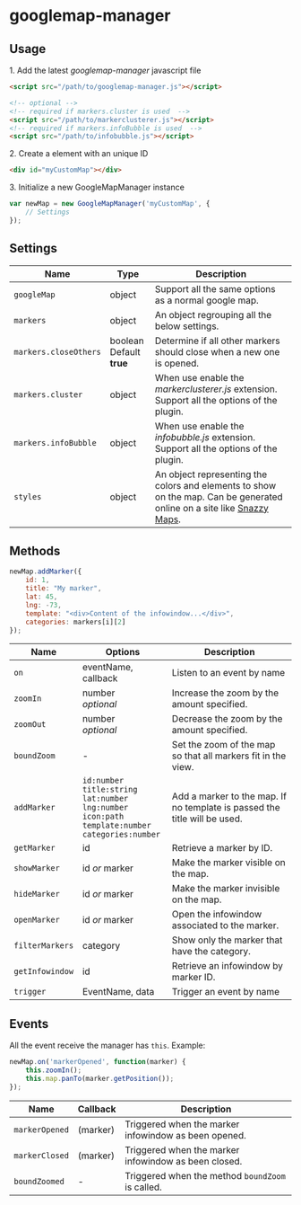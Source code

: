 # googlemap-manager

## Usage

1\.  Add the latest *googlemap-manager* javascript file

```html
<script src="/path/to/googlemap-manager.js"></script>

<!-- optional -->
<!-- required if markers.cluster is used  -->
<script src="/path/to/markerclusterer.js"></script>
<!-- required if markers.infoBubble is used  -->
<script src="/path/to/infobubble.js"></script>
```

2\.  Create a element with an unique ID

```html
<div id="myCustomMap"></div>
```

3\.  Initialize a new GoogleMapManager instance

```js
var newMap = new GoogleMapManager('myCustomMap', {
    // Settings
});
```

## Settings
| Name | Type | Description |
| --- | --- | --- |
| `googleMap` | object | Support all the same options as a normal google map. |
| `markers` | object | An object regrouping all the below settings. |
| `markers.closeOthers` | boolean<br/>Default **true** | Determine if all other markers should close when a new one is opened. |
| `markers.cluster` | object | When use enable the *markerclusterer.js* extension. Support all the options of the plugin. |
| `markers.infoBubble` | object | When use enable the *infobubble.js* extension. Support all the options of the plugin. |
| `styles` | object | An object representing the colors and elements to show on the map. Can be generated online on a site like [Snazzy Maps](https://snazzymaps.com/). |

## Methods
```js
newMap.addMarker({
    id: 1,
    title: "My marker",
    lat: 45,
    lng: -73,
    template: "<div>Content of the infowindow...</div>",
    categories: markers[i][2]
});
```
| Name | Options | Description |
| --- | --- | --- |
| `on` | eventName, callback | Listen to  an event by name |
| `zoomIn` | number<br/>*optional* | Increase the zoom by the amount specified. |
| `zoomOut` | number<br/>*optional* | Decrease the zoom by the amount specified. |
| `boundZoom` | - | Set the zoom of the map so that all markers fit in the view. |
| `addMarker` | `id:number`<br/>`title:string`<br/>`lat:number`<br/>`lng:number`<br/>`icon:path`<br/>`template:number`<br/>`categories:number` | Add a marker to the map. If no template is passed the title will be used. |
| `getMarker` | id | Retrieve a marker by ID. |
| `showMarker` | id *or* marker | Make the marker visible on the map. |
| `hideMarker` | id *or* marker | Make the marker invisible on the map. |
| `openMarker` | id *or* marker | Open the infowindow associated to the marker. |
| `filterMarkers` | category | Show only the marker that have the category. |
| `getInfowindow` | id | Retrieve an infowindow by marker ID. |
| `trigger` | EventName, data | Trigger an event by name |

## Events
All the event receive the manager has `this`. Example:
```js
newMap.on('markerOpened', function(marker) {
    this.zoomIn();
    this.map.panTo(marker.getPosition());
});
```

| Name | Callback | Description |
| --- | --- | --- |
| `markerOpened` | (marker) | Triggered when the marker infowindow as been opened. |
| `markerClosed` | (marker) | Triggered when the marker infowindow as been closed. |
| `boundZoomed` | - | Triggered when the method `boundZoom` is called. |
